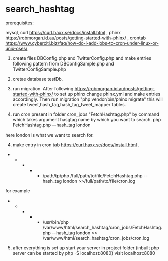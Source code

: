 # search_hashtag
prerequisites:


mysql,
curl   https://curl.haxx.se/docs/install.html ,
phinx https://robmorgan.id.au/posts/getting-started-with-phinx/ ,
crontab https://www.cyberciti.biz/faq/how-do-i-add-jobs-to-cron-under-linux-or-unix-oses/

1. create files DBConfig.php and TwitterConfig.php and make entries following pattern from DBConfigSample.php and TwitterConfigSample.php

2. cretae database testDb.

3. run migration. After following https://robmorgan.id.au/posts/getting-started-with-phinx/ to set up phinx change phinx.yml and make entries accordingly. Then run migration 
"php vendor/bin/phinx migrate" this will create tweet,hash_tag,hash_tag_tweet_mapper tables.

4. run cron present in folder cron_jobs "FetchHashtag.php" by command which takes argument hasgtag name by which you want to search.
php FetchHashtag.php --hash_tag london

here london is what we want to search for.

4. make entry in cron tab https://curl.haxx.se/docs/install.html .

* * * * *  /path/tp/php /full/path/to/file/FetchHashtag.php --hash_tag london >>/full/path/to/file/cron.log

for example
* * * * *  /usr/bin/php /var/www/html/search_hashtag/cron_jobs/FetchHashtag.php --hash_tag london >> /var/www/html/search_hashtag/cron_jobs/cron.log

5. after everything is set up start your server in project folder (inbuilt php server can be started by php -S localhost:8080)
visit localhost:8080




